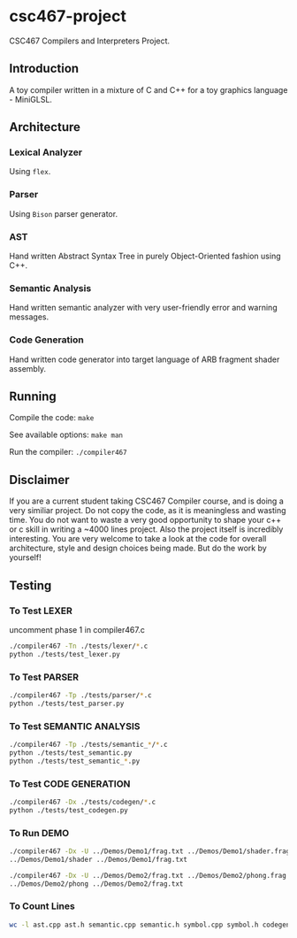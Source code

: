 # csc467-project
CSC467 Compilers and Interpreters Project.

## Introduction
A toy compiler written in a mixture of C and C++ for a toy graphics language - MiniGLSL.

## Architecture

### Lexical Analyzer
Using `flex`.

### Parser
Using `Bison` parser generator.

### AST
Hand written Abstract Syntax Tree in purely Object-Oriented fashion using C++.

### Semantic Analysis
Hand written semantic analyzer with very user-friendly error and warning messages.

### Code Generation
Hand written code generator into target language of ARB fragment shader assembly.

## Running
Compile the code:
`make`

See available options:
`make man`

Run the compiler:
`./compiler467`

## Disclaimer
If you are a current student taking CSC467 Compiler course, and is doing a very similiar project.
Do not copy the code, as it is meaningless and wasting time. You do not want to waste a very
good opportunity to shape your c++ or c skill in writing a ~4000 lines project. Also the project
itself is incredibly interesting. You are very welcome to take a look at the code for overall
architecture, style and design choices being made. But do the work by yourself!

## Testing

### To Test LEXER
uncomment phase 1 in compiler467.c
``` bash
./compiler467 -Tn ./tests/lexer/*.c  
python ./tests/test_lexer.py
```

### To Test PARSER
``` bash
./compiler467 -Tp ./tests/parser/*.c
python ./tests/test_parser.py
```

### To Test SEMANTIC ANALYSIS
``` bash
./compiler467 -Tp ./tests/semantic_*/*.c
python ./tests/test_semantic.py
python ./tests/test_semantic_*.py
```

### To Test CODE GENERATION
```bash
./compiler467 -Dx ./tests/codegen/*.c
python ./tests/test_codegen.py
```

### To Run DEMO
```bash
./compiler467 -Dx -U ../Demos/Demo1/frag.txt ../Demos/Demo1/shader.frag
../Demos/Demo1/shader ../Demos/Demo1/frag.txt

./compiler467 -Dx -U ../Demos/Demo2/frag.txt ../Demos/Demo2/phong.frag
../Demos/Demo2/phong ../Demos/Demo2/frag.txt
```

### To Count Lines
``` bash
wc -l ast.cpp ast.h semantic.cpp semantic.h symbol.cpp symbol.h codegen.cpp codegen.h
```
